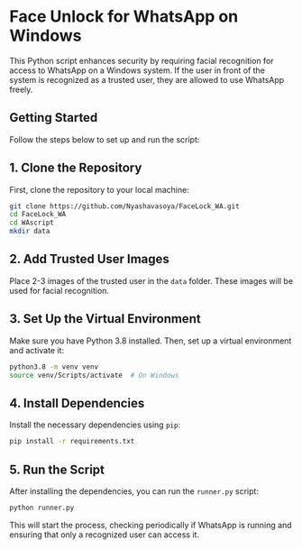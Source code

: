 # Face Unlock for WhatsApp on Windows

This Python script enhances security by requiring facial recognition for access to WhatsApp on a Windows system. If the user in front of the system is recognized as a trusted user, they are allowed to use WhatsApp freely.

## Getting Started

Follow the steps below to set up and run the script:

## 1. Clone the Repository

First, clone the repository to your local machine:

```bash
git clone https://github.com/Nyashavasoya/FaceLock_WA.git
cd FaceLock_WA
cd WAscript
mkdir data
```

## 2. Add Trusted User Images

Place 2-3 images of the trusted user in the `data` folder. These images will be used for facial recognition.

## 3. Set Up the Virtual Environment

Make sure you have Python 3.8 installed. Then, set up a virtual environment and activate it:

```bash
python3.8 -m venv venv
source venv/Scripts/activate  # On Windows
```

## 4. Install Dependencies

Install the necessary dependencies using `pip`:

```bash
pip install -r requirements.txt
```

## 5. Run the Script

After installing the dependencies, you can run the `runner.py` script:

```bash
python runner.py
```

This will start the process, checking periodically if WhatsApp is running and ensuring that only a recognized user can access it.

